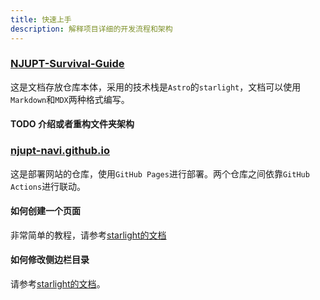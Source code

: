 ```yaml
---
title: 快速上手
description: 解释项目详细的开发流程和架构
---
```


### [NJUPT-Survival-Guide](https://github.com/NJUPT-NAVI/NJUPT-Survival-Guide)
这是文档存放仓库本体，采用的技术栈是`Astro`的`starlight`，文档可以使用`Markdown`和`MDX`两种格式编写。

#### TODO 介绍或者重构文件夹架构


### [njupt-navi.github.io](https://github.com/NJUPT-NAVI/njupt-navi.github.io)
这是部署网站的仓库，使用`GitHub Pages`进行部署。两个仓库之间依靠`GitHub Actions`进行联动。

#### 如何创建一个页面
非常简单的教程，请参考[starlight的文档](https://starlight.astro.build/zh-cn/guides/pages/)

#### 如何修改侧边栏目录
请参考[starlight的文档](https://starlight.astro.build/zh-cn/guides/sidebar/)。